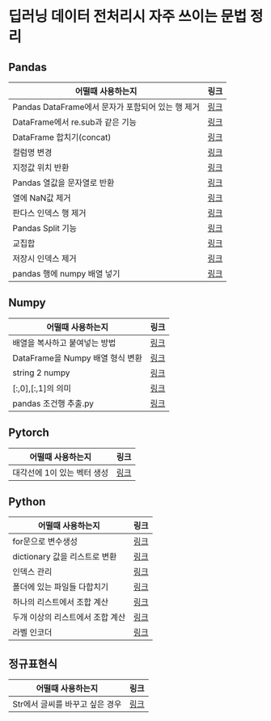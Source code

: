 # 딥러닝 데이터 전처리시 자주 쓰이는 문법 정리
## Pandas
|어떨때 사용하는지|링크|
|---------------|----|
|Pandas DataFrame에서 문자가 포함되어 있는 행 제거|[링크](https://github.com/joesiheon496/DeepLearning-/blob/master/Pandas/%EB%AC%B8%EC%9E%90%EA%B0%80%20%ED%8F%AC%ED%95%A8%EB%90%98%EC%96%B4%20%EC%9E%88%EB%8A%94%20%ED%96%89%20%EC%A0%9C%EC%99%B8.md)|
|DataFrame에서 re.sub과 같은 기능|[링크](https://github.com/joesiheon496/DeepLearning-/blob/master/Pandas/DataFrame%EC%97%90%EC%84%9C%20re.sub%EA%B3%BC%20%EA%B0%99%EC%9D%80%20%EA%B8%B0%EB%8A%A5.md)|
|DataFrame 합치기(concat)|[링크](https://github.com/joesiheon496/DeepLearning-/blob/master/Pandas/DataFrame%20%ED%95%A9%EC%B9%98%EA%B8%B0.md)|
|컬럼명 변경|[링크](https://github.com/joesiheon496/Preprocessing-Method/blob/master/Pandas/%EC%BB%AC%EB%9F%BC%EB%AA%85%20%EB%B3%80%EA%B2%BD.md)|
|지정값 위치 반환|[링크](https://github.com/joesiheon496/Preprocessing_code/blob/master/Pandas/%EC%A7%80%EC%A0%95%EC%9C%84%EC%B9%98%EA%B0%92%20%EB%B0%98%ED%99%98.md)
|Pandas 열값을 문자열로 반환|[링크](https://github.com/joesiheon496/Preprocessing_code/blob/master/Pandas/Pandas%20%EC%97%B4%EA%B0%92%EC%9D%84%20%EB%AC%B8%EC%9E%90%EC%97%B4%EB%A1%9C%20%EB%B0%98%ED%99%98.md)|
|열에 NaN값 제거|[링크](https://github.com/joesiheon496/Preprocessing_code/blob/master/Pandas/%EC%97%B4%EC%97%90%20NaN%EA%B0%92%20%EC%B6%94%EC%B6%9C.md)|
|판다스 인덱스 행 제거|[링크](https://github.com/joesiheon496/Preprocessing_code/blob/master/Pandas/%ED%8C%90%EB%8B%A4%EC%8A%A4%ED%96%89%EC%A0%9C%EA%B1%B0.md)|
|Pandas Split 기능|[링크](https://github.com/joesiheon496/Preprocessing_code/blob/master/Pandas/Pandas%20Split%20%EA%B8%B0%EB%8A%A5.md)|
|교집합|[링크](https://github.com/joesiheon496/Preprocessing_code/blob/master/Pandas/%EA%B5%90%EC%A7%91%ED%95%A9.py)|
|저장시 인덱스 제거|[링크](https://github.com/joesiheon496/Preprocessing_code/blob/master/Pandas/%EC%A0%80%EC%9E%A5%EC%8B%9C%20%EC%9D%B8%EB%8D%B1%EC%8A%A4%20%EC%A0%9C%EA%B1%B0.py)|
|pandas 행에 numpy 배열 넣기|[링크](https://github.com/joesiheon496/Preprocessing_code/blob/master/Pandas/pandas%20%ED%96%89%EC%97%90%20numpy%20%EB%B0%B0%EC%97%B4%20%EB%84%A3%EA%B8%B0.md)|

## Numpy
|어떨때 사용하는지|링크|
|---------------|----|
|배열을 복사하고 붙여넣는 방법|[링크](https://github.com/joesiheon496/Preprocessing_code/blob/master/Numpy/%EB%B0%B0%EC%97%B4%EC%9D%84%20%EB%B3%B5%EC%82%AC%ED%95%98%EA%B3%A0%20%EB%B6%99%ED%98%80%EB%84%A3%EB%8A%94%20%EB%B0%A9%EB%B2%95.md)|
|DataFrame을 Numpy 배열 형식 변환|[링크](https://github.com/joesiheon496/Preprocessing_code/blob/master/Numpy/DataFrame%EC%9D%84%20Numpy%20%EB%B0%B0%EC%97%B4%EB%A1%9C%20%EB%B3%80%ED%99%98.md)|
|string 2 numpy|[링크](https://github.com/joesiheon496/Preprocessing_code/blob/master/Numpy/string2numpy.py)|
|[:,0],[:,1]의 의미|[링크](https://github.com/joesiheon496/Preprocessing_code/blob/master/Numpy/%5B:%2C0%5D%2C%5B:%2C1%5D%EC%9D%98%20%EC%9D%98%EB%AF%B8.py)|
|pandas 조건행 추출.py|[링크](https://github.com/joesiheon496/Preprocessing_code/blob/master/Pandas/pandas%20%EC%A1%B0%EA%B1%B4%ED%96%89%20%EC%B6%94%EC%B6%9C.py)|

## Pytorch
|어떨때 사용하는지|링크|
|---------------|----|
|대각선에 1이 있는 벡터 생성|[링크](https://github.com/joesiheon496/Preprocessing_code/blob/master/Pytorch/torch.eye.md)|

## Python
|어떨때 사용하는지|링크|
|---------------|----|
|for문으로 변수생성|[링크](https://github.com/joesiheon496/Preprocessing-Method/blob/master/Python/for%EB%AC%B8%EC%9C%BC%EB%A1%9C%20%EB%B3%80%EC%88%98%EC%83%9D%EC%84%B1.md)|
|dictionary 값을 리스트로 변환|[링크](https://github.com/joesiheon496/DeepLearning-/blob/master/Python/Dictionary%20%EA%B0%92%20list%EB%A1%9C%20%EB%B3%80%ED%99%98.md)|
|인덱스 관리|[링크](https://github.com/joesiheon496/Preprocessing-Method/blob/master/Python/%EC%9D%B8%EB%8D%B1%EC%8A%A4%EA%B4%80%EB%A6%AC.md)|
|폴더에 있는 파일들 다합치기|[링크](https://github.com/joesiheon496/Preprocessing_code/blob/master/Python/ConcatFile.py)|
|하나의 리스트에서 조합 계산|[링크](https://github.com/joesiheon496/Preprocessing_code/blob/master/Python/%ED%95%98%EB%82%98%EC%9D%98%20%EB%A6%AC%EC%8A%A4%ED%8A%B8%EC%97%90%EC%84%9C%20%EC%A1%B0%ED%95%A9%20%EA%B3%84%EC%82%B0.py)|
|두개 이상의 리스트에서 조합 계산|[링크](https://github.com/joesiheon496/Preprocessing_code/blob/master/Python/%EB%91%90%EA%B0%9C%20%EC%9D%B4%EC%83%81%EC%9D%98%20%EB%A6%AC%EC%8A%A4%ED%8A%B8%EC%9D%98%20%EB%AA%A8%EB%93%A0%20%EC%A1%B0%ED%95%A9%20%EA%B5%AC%ED%95%98%EA%B8%B0.py)|
|라벨 인코더|[링크](https://github.com/joesiheon496/Preprocessing_code/blob/master/Python/LabelEncoder.py)|


## 정규표현식
|어떨때 사용하는지|링크|
|---------------|----|
|Str에서 글씨를 바꾸고 싶은 경우|[링크](https://github.com/joesiheon496/DeepLearning-/blob/master/%EC%A0%95%EA%B7%9C%ED%91%9C%ED%98%84%EC%8B%9D/Str%EC%97%90%EC%84%9C%20%EA%B8%80%EC%94%A8%EB%A5%BC%20%EB%B0%94%EA%BE%B8%EA%B3%A0%20%EC%8B%B6%EC%9D%80%20%EA%B2%BD%EC%9A%B0.md)|
